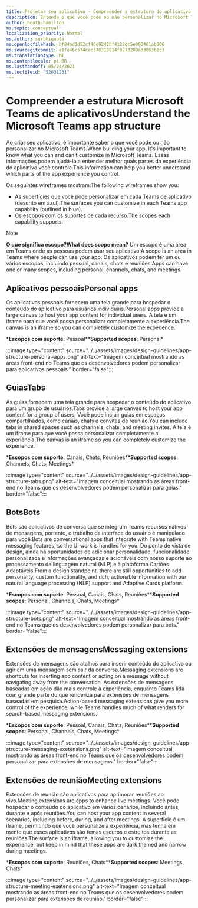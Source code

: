 ```yaml
---
title: Projetar seu aplicativo - Compreender a estrutura do aplicativo
description: Entenda o que você pode ou não personalizar no Microsoft Teams ao projetar seu aplicativo.
author: heath-hamilton
ms.topic: conceptual
localization_priority: Normal
ms.author: surbhigupta
ms.openlocfilehash: bf84ad1d52cf46e9242bf4122dc5e900461ab806
ms.sourcegitcommit: e1fe46c574cec378319814f8213209ad3063b2c3
ms.translationtype: MT
ms.contentlocale: pt-BR
ms.lasthandoff: 05/24/2021
ms.locfileid: "52631231"
---
```

# <a name="understand-the-microsoft-teams-app-structure"></a><span data-ttu-id="f9205-103">Compreender a estrutura Microsoft Teams de aplicativos</span><span class="sxs-lookup"><span data-stu-id="f9205-103">Understand the Microsoft Teams app structure</span></span>

<span data-ttu-id="f9205-104">Ao criar seu aplicativo, é importante saber o que você pode ou não personalizar no Microsoft Teams.</span><span class="sxs-lookup"><span data-stu-id="f9205-104">When building your app, it's important to know what you can and can't customize in Microsoft Teams.</span></span> <span data-ttu-id="f9205-105">Essas informações podem ajudá-lo a entender melhor quais partes da experiência do aplicativo você controla.</span><span class="sxs-lookup"><span data-stu-id="f9205-105">This information can help you better understand which parts of the app experience you control.</span></span>

<span data-ttu-id="f9205-106">Os seguintes wireframes mostram:</span><span class="sxs-lookup"><span data-stu-id="f9205-106">The following wireframes show you:</span></span>

* <span data-ttu-id="f9205-107">As superfícies que você pode personalizar em cada Teams de aplicativo (descrito em azul).</span><span class="sxs-lookup"><span data-stu-id="f9205-107">The surfaces you can customize in each Teams app capability (outlined in blue).</span></span>
* <span data-ttu-id="f9205-108">Os escopos com os suportes de cada recurso.</span><span class="sxs-lookup"><span data-stu-id="f9205-108">The scopes each capability supports.</span></span>

> [!NOTE]
> <span data-ttu-id="f9205-109">**O que significa escopo?**</span><span class="sxs-lookup"><span data-stu-id="f9205-109">**What does scope mean?**</span></span> <span data-ttu-id="f9205-110">Um escopo é uma área em Teams onde as pessoas podem usar seu aplicativo.</span><span class="sxs-lookup"><span data-stu-id="f9205-110">A scope is an area in Teams where people can use your app.</span></span> <span data-ttu-id="f9205-111">Os aplicativos podem ter um ou vários escopos, incluindo pessoal, canais, chats e reuniões.</span><span class="sxs-lookup"><span data-stu-id="f9205-111">Apps can have one or many scopes, including personal, channels, chats, and meetings.</span></span>

## <a name="personal-apps"></a><span data-ttu-id="f9205-112">Aplicativos pessoais</span><span class="sxs-lookup"><span data-stu-id="f9205-112">Personal apps</span></span>

<span data-ttu-id="f9205-113">Os aplicativos pessoais fornecem uma tela grande para hospedar o conteúdo do aplicativo para usuários individuais.</span><span class="sxs-lookup"><span data-stu-id="f9205-113">Personal apps provide a large canvas to host your app content for individual users.</span></span> <span data-ttu-id="f9205-114">A tela é um iframe para que você possa personalizar completamente a experiência.</span><span class="sxs-lookup"><span data-stu-id="f9205-114">The canvas is an iframe so you can completely customize the experience.</span></span>

<span data-ttu-id="f9205-115">\***Escopos com suporte**: Pessoal\*</span><span class="sxs-lookup"><span data-stu-id="f9205-115">\***Supported scopes**: Personal\*</span></span>

:::image type="content" source="../../assets/images/design-guidelines/app-structure-personal-apps.png" alt-text="Imagem conceitual mostrando as áreas front-end no Teams que os desenvolvedores podem personalizar para aplicativos pessoais." border="false":::

## <a name="tabs"></a><span data-ttu-id="f9205-117">Guias</span><span class="sxs-lookup"><span data-stu-id="f9205-117">Tabs</span></span>

<span data-ttu-id="f9205-118">As guias fornecem uma tela grande para hospedar o conteúdo do aplicativo para um grupo de usuários.</span><span class="sxs-lookup"><span data-stu-id="f9205-118">Tabs provide a large canvas to host your app content for a group of users.</span></span> <span data-ttu-id="f9205-119">Você pode incluir guias em espaços compartilhados, como canais, chats e convites de reunião.</span><span class="sxs-lookup"><span data-stu-id="f9205-119">You can include tabs in shared spaces such as channels, chats, and meeting invites.</span></span> <span data-ttu-id="f9205-120">A tela é um iframe para que você possa personalizar completamente a experiência.</span><span class="sxs-lookup"><span data-stu-id="f9205-120">The canvas is an iframe so you can completely customize the experience.</span></span>

<span data-ttu-id="f9205-121">\***Escopos com suporte**: Canais, Chats, Reuniões\*</span><span class="sxs-lookup"><span data-stu-id="f9205-121">\***Supported scopes**: Channels, Chats, Meetings\*</span></span>

:::image type="content" source="../../assets/images/design-guidelines/app-structure-tabs.png" alt-text="Imagem conceitual mostrando as áreas front-end no Teams que os desenvolvedores podem personalizar para guias." border="false":::

## <a name="bots"></a><span data-ttu-id="f9205-123">Bots</span><span class="sxs-lookup"><span data-stu-id="f9205-123">Bots</span></span>

<span data-ttu-id="f9205-124">Bots são aplicativos de conversa que se integram Teams recursos nativos de mensagens, portanto, o trabalho da interface do usuário é manipulado para você.</span><span class="sxs-lookup"><span data-stu-id="f9205-124">Bots are conversational apps that integrate with Teams native messaging features, so the UI work is handled for you.</span></span> <span data-ttu-id="f9205-125">Do ponto de vista de design, ainda há oportunidades de adicionar personalidade, funcionalidade personalizada e informações avançadas e acionáveis com nosso suporte ao processamento de linguagem natural (NLP) e à plataforma Cartões Adaptáveis.</span><span class="sxs-lookup"><span data-stu-id="f9205-125">From a design standpoint, there are still opportunities to add personality, custom functionality, and rich, actionable information with our natural language processing (NLP) support and Adaptive Cards platform.</span></span>

<span data-ttu-id="f9205-126">\***Escopos com suporte**: Pessoal, Canais, Chats, Reuniões\*</span><span class="sxs-lookup"><span data-stu-id="f9205-126">\***Supported scopes**: Personal, Channels, Chats, Meetings\*</span></span>

:::image type="content" source="../../assets/images/design-guidelines/app-structure-bots.png" alt-text="Imagem conceitual mostrando as áreas front-end no Teams que os desenvolvedores podem personalizar para bots." border="false":::

## <a name="messaging-extensions"></a><span data-ttu-id="f9205-128">Extensões de mensagens</span><span class="sxs-lookup"><span data-stu-id="f9205-128">Messaging extensions</span></span>

<span data-ttu-id="f9205-129">Extensões de mensagens são atalhos para inserir conteúdo do aplicativo ou agir em uma mensagem sem sair da conversa.</span><span class="sxs-lookup"><span data-stu-id="f9205-129">Messaging extensions are shortcuts for inserting app content or acting on a message without navigating away from the conversation.</span></span> <span data-ttu-id="f9205-130">As extensões de mensagens baseadas em ação dão mais controle à experiência, enquanto Teams lida com grande parte do que renderiza para extensões de mensagens baseadas em pesquisa.</span><span class="sxs-lookup"><span data-stu-id="f9205-130">Action-based messaging extensions give you more control of the experience, while Teams handles much of what renders for search-based messaging extensions.</span></span>

<span data-ttu-id="f9205-131">\***Escopos com suporte**: Pessoal, Canais, Chats, Reuniões\*</span><span class="sxs-lookup"><span data-stu-id="f9205-131">\***Supported scopes**: Personal, Channels, Chats, Meetings\*</span></span>

:::image type="content" source="../../assets/images/design-guidelines/app-structure-messaging-exetensions.png" alt-text="Imagem conceitual mostrando as áreas front-end no Teams que os desenvolvedores podem personalizar para extensões de mensagens." border="false":::

## <a name="meeting-extensions"></a><span data-ttu-id="f9205-133">Extensões de reunião</span><span class="sxs-lookup"><span data-stu-id="f9205-133">Meeting extensions</span></span>

<span data-ttu-id="f9205-134">Extensões de reunião são aplicativos para aprimorar reuniões ao vivo.</span><span class="sxs-lookup"><span data-stu-id="f9205-134">Meeting extensions are apps to enhance live meetings.</span></span> <span data-ttu-id="f9205-135">Você pode hospedar o conteúdo do aplicativo em vários cenários, incluindo antes, durante e após reuniões.</span><span class="sxs-lookup"><span data-stu-id="f9205-135">You can host your app content in several scenarios, including before, during, and after meetings.</span></span> <span data-ttu-id="f9205-136">A superfície é um iframe, permitindo que você personalize a experiência, mas tenha em mente que esses aplicativos são temas escuros e estreitos durante as reuniões.</span><span class="sxs-lookup"><span data-stu-id="f9205-136">The surface is an iframe, allowing you to customize the experience, but keep in mind that these apps are dark themed and narrow during meetings.</span></span>

<span data-ttu-id="f9205-137">\***Escopos com suporte**: Reuniões, Chats\*</span><span class="sxs-lookup"><span data-stu-id="f9205-137">\***Supported scopes**: Meetings, Chats\*</span></span>

:::image type="content" source="../../assets/images/design-guidelines/app-structure-meeting-exetensions.png" alt-text="Imagem conceitual mostrando as áreas front-end no Teams que os desenvolvedores podem personalizar para extensões de reunião." border="false":::
